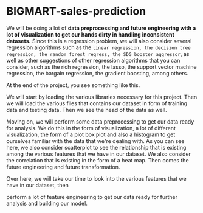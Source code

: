 # BIGMART-sales-prediction


We will be doing a lot of **data preprocessing and future engineering with a lot of visualization to get
our hands dirty in handling inconsistent datasets.**
Since this is a regression problem, we will also consider several regression algorithms such as the
`linear regression, the decision tree regression, the random forest regress, the SDG booster aggressor`,
as well as other suggestions of other regression algorithms that you can consider, such as the rich
regression, the lasso, the support vector machine regression, the bargain regression, the gradient
boosting, among others.

At the end of the project, you see something like this.

We will start by loading the various libraries necessary for this project.
Then we will load the various files that contains our dataset in form of training data and testing data.
Then we see the head of the data as well.


Moving on, we will perform some data preprocessing to get our data ready for analysis.
We do this in the form of visualization, a lot of different visualization, the form of a plot box
plot and also a histogram to get ourselves familiar with the data that we're dealing with.
As you can see here, we also consider scatterplot to see the relationship that is existing among the
various features that we have in our dataset.
We also consider the correlation that is existing in the form of a heat map.
Then comes the future engineering and future transformation.

Over here, we will take our time to look into the various features that we have in our dataset, then

perform a lot of feature engineering to get our data ready for further analysis and building our model.

